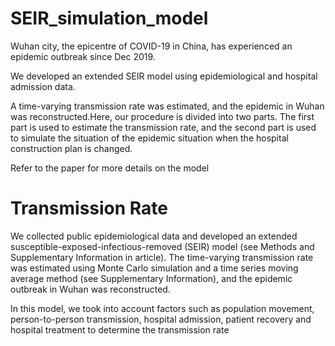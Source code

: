 # SEIR_simulation_model

Wuhan city, the epicentre of COVID-19 in China, has experienced an epidemic outbreak since Dec 2019.

We developed an extended SEIR model using epidemiological and hospital admission data. 

A time-varying transmission rate was estimated, and the epidemic in Wuhan was reconstructed.Here, our procedure is divided into two parts. The first part is used to estimate the transmission rate, and the second part is used to simulate the situation of the epidemic situation when the hospital construction plan is changed.

Refer to the paper for more details on the model

# Transmission Rate 

We collected public epidemiological data and developed an extended susceptible-exposed-infectious-removed (SEIR) model (see Methods and Supplementary Information in article). The time-varying transmission rate was estimated using Monte Carlo simulation and a time series moving average method (see Supplementary Information), and the epidemic outbreak in Wuhan was reconstructed.

In this model, we took into account factors such as population movement, person-to-person transmission, hospital admission, patient recovery and hospital treatment to determine the transmission rate
